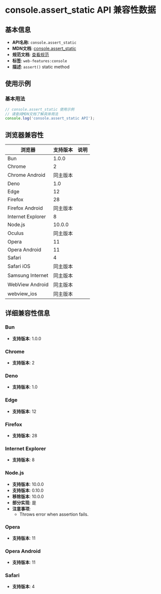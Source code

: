 # console.assert_static API 兼容性数据

## 基本信息

- **API名称**: `console.assert_static`
- **MDN文档**: [console.assert_static](https://developer.mozilla.org/docs/Web/API/console/assert_static)
- **规范文档**: [查看规范](https://console.spec.whatwg.org/#assert)
- **标签**: `web-features:console`
- **描述**: `assert()` static method

## 使用示例

### 基本用法

```javascript
// console.assert_static 使用示例
// 请查阅MDN文档了解具体用法
console.log('console.assert_static API');
```

## 浏览器兼容性

| 浏览器 | 支持版本 | 说明 |
|--------|----------|------|
| Bun | 1.0.0 |  |
| Chrome | 2 |  |
| Chrome Android | 同主版本 |  |
| Deno | 1.0 |  |
| Edge | 12 |  |
| Firefox | 28 |  |
| Firefox Android | 同主版本 |  |
| Internet Explorer | 8 |  |
| Node.js | 10.0.0 |  |
| Oculus | 同主版本 |  |
| Opera | 11 |  |
| Opera Android | 11 |  |
| Safari | 4 |  |
| Safari iOS | 同主版本 |  |
| Samsung Internet | 同主版本 |  |
| WebView Android | 同主版本 |  |
| webview_ios | 同主版本 |  |

## 详细兼容性信息

### Bun

- **支持版本**: 1.0.0

### Chrome

- **支持版本**: 2

### Deno

- **支持版本**: 1.0

### Edge

- **支持版本**: 12

### Firefox

- **支持版本**: 28

### Internet Explorer

- **支持版本**: 8

### Node.js

- **支持版本**: 10.0.0
- **支持版本**: 0.10.0
- **移除版本**: 10.0.0
- **部分实现**: 是
- **注意事项**:
  - Throws error when assertion fails.

### Opera

- **支持版本**: 11

### Opera Android

- **支持版本**: 11

### Safari

- **支持版本**: 4

